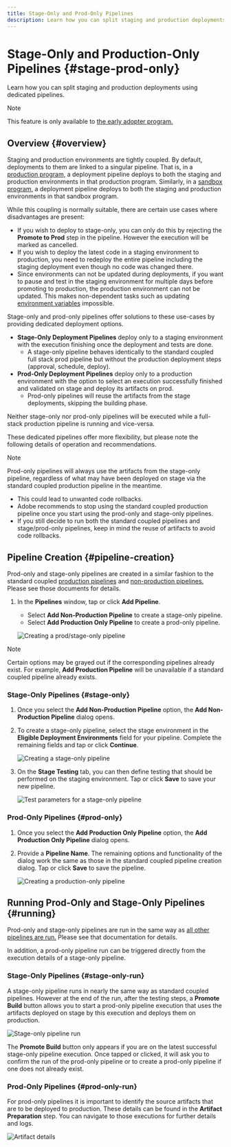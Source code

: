```yaml
---
title: Stage-Only and Prod-Only Pipelines
description: Learn how you can split staging and production deployments using dedicated pipelines.
---
```


# Stage-Only and Production-Only Pipelines {#stage-prod-only}

Learn how you can split staging and production deployments using dedicated pipelines.

>[!NOTE]
>
>This feature is only available to [the early adopter program.](/help/implementing/cloud-manager/release-notes/current.md#early-adoption)

## Overview {#overview}

Staging and production environments are tightly coupled. By default, deployments to them are linked to a singular pipeline. That is, in a [production program,](/help/implementing/cloud-manager/getting-access-to-aem-in-cloud/introduction-production-programs.md) a deployment pipeline deploys to both the staging and production environments in that production program. Similarly, in a [sandbox program,](/help/implementing/cloud-manager/getting-access-to-aem-in-cloud/introduction-sandbox-programs.md) a deployment pipeline deploys to both the staging and production environments in that sandbox program.

While this coupling is normally suitable, there are certain use cases where disadvantages are present:

* If you wish to deploy to stage-only, you can only do this by rejecting the **Promote to Prod** step in the pipeline. However the execution will be marked as cancelled.
* If you wish to deploy the latest code in a staging environment to production, you need to redeploy the entire pipeline including the staging deployment even though no code was changed there. 
* Since environments can not be updated during deployments, if you want to pause and test in the staging environment for multiple days before promoting to production, the production environment can not be updated. This makes non-dependent tasks such as updating [environment variables](/help/implementing/cloud-manager/environment-variables.md) impossible.

Stage-only and prod-only pipelines offer solutions to these use-cases by providing dedicated deployment options.

* **Stage-Only Deployment Pipelines** deploy only to a staging environment with the execution finishing once the deployment and tests are done.
  * A stage-only pipeline behaves identically to the standard coupled full stack prod pipeline but without the production deployment steps (approval, schedule, deploy).
* **Prod-Only Deployment Pipelines** deploy only to a production environment with the option to select an execution successfully finished and validated on stage and deploy its artifacts on prod.  
  * Prod-only pipelines will reuse the artifacts from the stage deployments, skipping the building phase.

Neither stage-only nor prod-only pipelines will be executed while a full-stack production pipeline is running and vice-versa.

These dedicated pipelines offer more flexibility, but please note the following details of operation and recommendations.

>[!NOTE]
>
>Prod-only pipelines will always use the artifacts from the stage-only pipeline, regardless of what may have been deployed on stage via the standard coupled production pipeline in the meantime.
>
>* This could lead to unwanted code rollbacks.
>* Adobe recommends to stop using the standard coupled production pipeline once you start using the prod-only and stage-only pipelines.
>* If you still decide to run both the standard coupled pipelines and stage/prod-only pipelines, keep in mind the reuse of artifacts to avoid code rollbacks.

## Pipeline Creation {#pipeline-creation}

Prod-only and stage-only pipelines are created in a similar fashion to the standard coupled [production pipelines](/help/implementing/cloud-manager/configuring-pipelines/configuring-production-pipelines.md) and [non-production pipelines.](/help/implementing/cloud-manager/configuring-pipelines/configuring-non-production-pipelines.md) Please see those documents for details.

1. In the **Pipelines** window, tap or click **Add Pipeline**.

   * Select **Add Non-Production Pipeline** to create a stage-only pipeline.
   * Select **Add Production Only Pipeline** to create a prod-only pipeline.

   ![Creating a prod/stage-only pipeline](/help/implementing/cloud-manager/assets/configure-pipeline/prod-stage-pipelines.png)

>[!NOTE]
>
>Certain options may be grayed out if the corresponding pipelines already exist. For example, **Add Production Pipeline** will be unavailable if a standard coupled pipeline already exists.

### Stage-Only Pipelines {#stage-only}

1. Once you select the **Add Non-Production Pipeline** option, the **Add Non-Production Pipeline** dialog opens.
1. To create a stage-only pipeline, select the stage environment in the **Eligible Deployment Environments** field for your pipeline. Complete the remaining fields and tap or click **Continue**.

   ![Creating a stage-only pipeline](/help/implementing/cloud-manager/assets/configure-pipeline/stage-only.png)

1. On the **Stage Testing** tab, you can then define testing that should be performed on the staging environment. Tap or click **Save** to save your new pipeline.

   ![Test parameters for a stage-only pipeline](/help/implementing/cloud-manager/assets/configure-pipeline/stage-only-test.png)

### Prod-Only Pipelines {#prod-only}

1. Once you select the **Add Production Only Pipeline** option, the **Add Production Only Pipeline** dialog opens.
1. Provide a **Pipeline Name**. The remaining options and functionality of the dialog work the same as those in the standard coupled pipeline creation dialog. Tap or click **Save** to save the pipeline.

   ![Creating a production-only pipeline](/help/implementing/cloud-manager/assets/configure-pipeline/prod-only-pipeline.png)

## Running Prod-Only and Stage-Only Pipelines {#running}

Prod-only and stage-only pipelines are run in the same way as [all other pipelines are run.](/help/implementing/cloud-manager/configuring-pipelines/managing-pipelines.md#running-pipelines) Please see that documentation for details.

In addition, a prod-only pipeline run can be triggered directly from the execution details of a stage-only pipeline.

### Stage-Only Pipelines {#stage-only-run}

A stage-only pipeline runs in nearly the same way as standard coupled pipelines. However at the end of the run, after the testing steps, a **Promote Build** button allows you to start a prod-only pipeline execution that uses the artifacts deployed on stage by this execution and deploys them on production.

![Stage-only pipeline run](/help/implementing/cloud-manager/assets/configure-pipeline/stage-only-pipeline-run.png)

The **Promote Build** button only appears if you are on the latest successful stage-only pipeline execution. Once tapped or clicked, it will ask you to confirm the run of the prod-only pipeline or to create a prod-only pipeline if one does not already exist.

### Prod-Only Pipelines {#prod-only-run}

For prod-only pipelines it is important to identify the source artifacts that are to be deployed to production. These details can be found in the **Artifact Preparation** step. You can navigate to those executions for further details and logs.

![Artifact details](/help/implementing/cloud-manager/assets/configure-pipeline/prod-only-pipeline-run.png)
